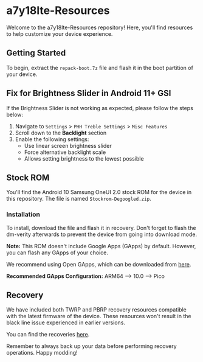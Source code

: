 # a7y18lte-Resources

Welcome to the a7y18lte-Resources repository! Here, you'll find resources to help customize your device experience. 

## Getting Started 

To begin, extract the `repack-boot.7z` file and flash it in the boot partition of your device.

## Fix for Brightness Slider in Android 11+ GSI

If the Brightness Slider is not working as expected, please follow the steps below:

1. Navigate to `Settings` > `PHH Treble Settings` > `Misc Features`
2. Scroll down to the **Backlight** section
3. Enable the following settings:
    - Use linear screen brightness slider
    - Force alternative backlight scale
    - Allows setting brightness to the lowest possible 

## Stock ROM 

You'll find the Android 10 Samsung OneUI 2.0 stock ROM for the device in this repository. The file is named `Stockrom-Degoogled.zip`.

### Installation
To install, download the file and flash it in recovery. Don't forget to flash the dm-verity afterwards to prevent the device from going into download mode.

**Note:** This ROM doesn't include Google Apps (GApps) by default. However, you can flash any GApps of your choice. 

We recommend using Open GApps, which can be downloaded from [here](https://opengapps.org/). 

**Recommended GApps Configuration:** ARM64 --> 10.0 --> Pico

## Recovery 

We have included both TWRP and PBRP recovery resources compatible with the latest firmware of the device. These resources won't result in the black line issue experienced in earlier versions.

You can find the recoveries [here](https://github.com/DeadPool-4422/Action-TWRP-Builder/releases).

Remember to always back up your data before performing recovery operations. Happy modding!

